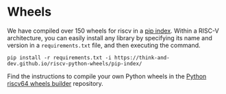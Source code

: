 # Wheels

We have compiled over 150 wheels for riscv in a [pip index](https://think-and-dev.github.io/riscv-python-wheels/pip-index/). Within a RISC-V architecture, you can easily install any library by specifying its name and version in a `requirements.txt` file, and then executing the command.

```
pip install -r requirements.txt -i https://think-and-dev.github.io/riscv-python-wheels/pip-index/
```

Find the instructions to compile your own Python wheels in the [Python riscv64 wheels builder](https://github.com/Think-and-Dev/riscv-python-wheels) repository.
